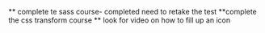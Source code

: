 ** complete te sass course- completed need to retake the test
**complete the css transform course
** look for video on how to fill up an icon 